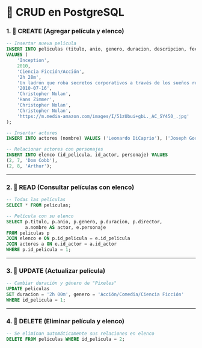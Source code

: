 # 📌 CRUD en PostgreSQL

### 1. 🔹 CREATE (Agregar película y elenco)

```sql
-- Insertar nueva película
INSERT INTO peliculas (titulo, anio, genero, duracion, descripcion, fecha_estreno, director, musica, historia, guion, url_portada)
VALUES (
    'Inception',
    2010,
    'Ciencia Ficción/Acción',
    '2h 28m',
    'Un ladrón que roba secretos corporativos a través de los sueños recibe una misión especial.',
    '2010-07-16',
    'Christopher Nolan',
    'Hans Zimmer',
    'Christopher Nolan',
    'Christopher Nolan',
    'https://m.media-amazon.com/images/I/51zUbui+gbL._AC_SY450_.jpg'
);

-- Insertar actores
INSERT INTO actores (nombre) VALUES ('Leonardo DiCaprio'), ('Joseph Gordon-Levitt');

-- Relacionar actores con personajes
INSERT INTO elenco (id_pelicula, id_actor, personaje) VALUES
(2, 7, 'Dom Cobb'),
(2, 8, 'Arthur');
```

---

### 2. 🔹 READ (Consultar películas con elenco)

```sql
-- Todas las películas
SELECT * FROM peliculas;

-- Película con su elenco
SELECT p.titulo, p.anio, p.genero, p.duracion, p.director, 
       a.nombre AS actor, e.personaje
FROM peliculas p
JOIN elenco e ON p.id_pelicula = e.id_pelicula
JOIN actores a ON e.id_actor = a.id_actor
WHERE p.id_pelicula = 1;
```

---

### 3. 🔹 UPDATE (Actualizar película)

```sql
-- Cambiar duración y género de "Pixeles"
UPDATE peliculas
SET duracion = '2h 00m', genero = 'Acción/Comedia/Ciencia Ficción'
WHERE id_pelicula = 1;
```

---

### 4. 🔹 DELETE (Eliminar película y elenco)

```sql
-- Se eliminan automáticamente sus relaciones en elenco
DELETE FROM peliculas WHERE id_pelicula = 2;
```
